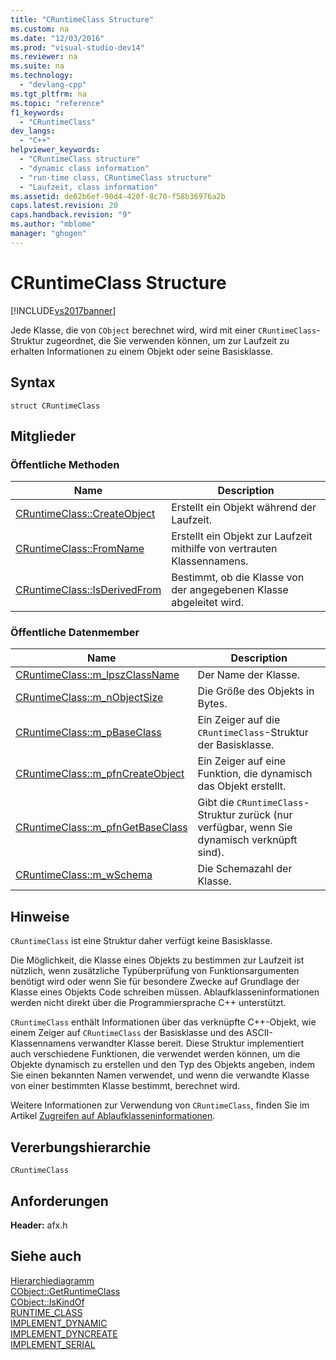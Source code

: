 ```yaml
---
title: "CRuntimeClass Structure"
ms.custom: na
ms.date: "12/03/2016"
ms.prod: "visual-studio-dev14"
ms.reviewer: na
ms.suite: na
ms.technology: 
  - "devlang-cpp"
ms.tgt_pltfrm: na
ms.topic: "reference"
f1_keywords: 
  - "CRuntimeClass"
dev_langs: 
  - "C++"
helpviewer_keywords: 
  - "CRuntimeClass structure"
  - "dynamic class information"
  - "run-time class, CRuntimeClass structure"
  - "Laufzeit, class information"
ms.assetid: de62b6ef-90d4-420f-8c70-f58b36976a2b
caps.latest.revision: 20
caps.handback.revision: "9"
ms.author: "mblome"
manager: "ghogen"
---
```

# CRuntimeClass Structure
[!INCLUDE[vs2017banner](../../assembler/inline/includes/vs2017banner.md)]

Jede Klasse, die von `CObject` berechnet wird, wird mit einer `CRuntimeClass`\-Struktur zugeordnet, die Sie verwenden können, um zur Laufzeit zu erhalten Informationen zu einem Objekt oder seine Basisklasse.  
  
## Syntax  
  
```  
struct CRuntimeClass  
```  
  
## Mitglieder  
  
### Öffentliche Methoden  
  
|Name|Description|  
|----------|-----------------|  
|[CRuntimeClass::CreateObject](../Topic/CRuntimeClass::CreateObject.md)|Erstellt ein Objekt während der Laufzeit.|  
|[CRuntimeClass::FromName](../Topic/CRuntimeClass::FromName.md)|Erstellt ein Objekt zur Laufzeit mithilfe von vertrauten Klassennamens.|  
|[CRuntimeClass::IsDerivedFrom](../Topic/CRuntimeClass::IsDerivedFrom.md)|Bestimmt, ob die Klasse von der angegebenen Klasse abgeleitet wird.|  
  
### Öffentliche Datenmember  
  
|Name|Description|  
|----------|-----------------|  
|[CRuntimeClass::m\_lpszClassName](../Topic/CRuntimeClass::m_lpszClassName.md)|Der Name der Klasse.|  
|[CRuntimeClass::m\_nObjectSize](../Topic/CRuntimeClass::m_nObjectSize.md)|Die Größe des Objekts in Bytes.|  
|[CRuntimeClass::m\_pBaseClass](../Topic/CRuntimeClass::m_pBaseClass.md)|Ein Zeiger auf die `CRuntimeClass`\-Struktur der Basisklasse.|  
|[CRuntimeClass::m\_pfnCreateObject](../Topic/CRuntimeClass::m_pfnCreateObject.md)|Ein Zeiger auf eine Funktion, die dynamisch das Objekt erstellt.|  
|[CRuntimeClass::m\_pfnGetBaseClass](../Topic/CRuntimeClass::m_pfnGetBaseClass.md)|Gibt die `CRuntimeClass`\-Struktur zurück \(nur verfügbar, wenn Sie dynamisch verknüpft sind\).|  
|[CRuntimeClass::m\_wSchema](../Topic/CRuntimeClass::m_wSchema.md)|Die Schemazahl der Klasse.|  
  
## Hinweise  
 `CRuntimeClass` ist eine Struktur daher verfügt keine Basisklasse.  
  
 Die Möglichkeit, die Klasse eines Objekts zu bestimmen zur Laufzeit ist nützlich, wenn zusätzliche Typüberprüfung von Funktionsargumenten benötigt wird oder wenn Sie für besondere Zwecke auf Grundlage der Klasse eines Objekts Code schreiben müssen.  Ablaufklasseninformationen werden nicht direkt über die Programmiersprache C\+\+ unterstützt.  
  
 `CRuntimeClass` enthält Informationen über das verknüpfte C\+\+\-Objekt, wie einem Zeiger auf `CRuntimeClass` der Basisklasse und des ASCII\-Klassennamens verwandter Klasse bereit.  Diese Struktur implementiert auch verschiedene Funktionen, die verwendet werden können, um die Objekte dynamisch zu erstellen und den Typ des Objekts angeben, indem Sie einen bekannten Namen verwendet, und wenn die verwandte Klasse von einer bestimmten Klasse bestimmt, berechnet wird.  
  
 Weitere Informationen zur Verwendung von `CRuntimeClass`, finden Sie im Artikel [Zugreifen auf Ablaufklasseninformationen](../../mfc/accessing-run-time-class-information.md).  
  
## Vererbungshierarchie  
 `CRuntimeClass`  
  
## Anforderungen  
 **Header:**  afx.h  
  
## Siehe auch  
 [Hierarchiediagramm](../../mfc/hierarchy-chart.md)   
 [CObject::GetRuntimeClass](../Topic/CObject::GetRuntimeClass.md)   
 [CObject::IsKindOf](../Topic/CObject::IsKindOf.md)   
 [RUNTIME\_CLASS](../Topic/RUNTIME_CLASS.md)   
 [IMPLEMENT\_DYNAMIC](../Topic/IMPLEMENT_DYNAMIC.md)   
 [IMPLEMENT\_DYNCREATE](../Topic/IMPLEMENT_DYNCREATE.md)   
 [IMPLEMENT\_SERIAL](../Topic/IMPLEMENT_SERIAL.md)